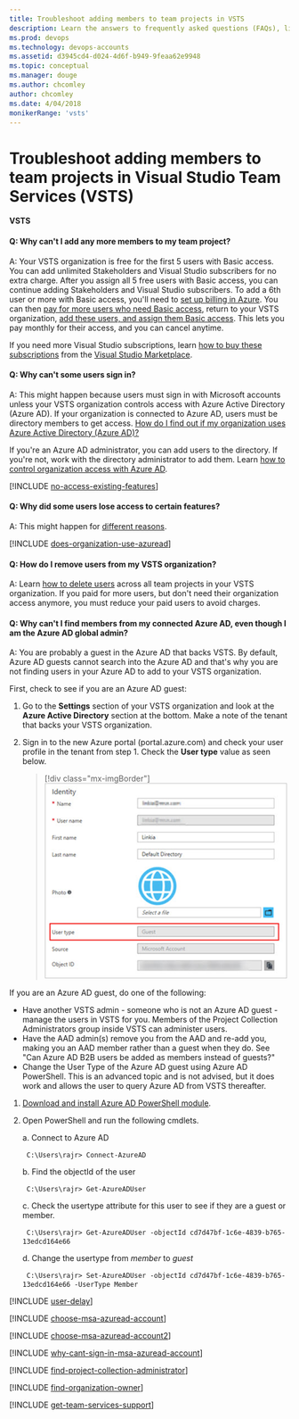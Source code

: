 ```yaml
---
title: Troubleshoot adding members to team projects in VSTS
description: Learn the answers to frequently asked questions (FAQs), like how to add more members to your team project, help users sign in, remove users, and more
ms.prod: devops
ms.technology: devops-accounts
ms.assetid: d3945cd4-d024-4d6f-b949-9feaa62e9948
ms.topic: conceptual
ms.manager: douge
ms.author: chcomley
author: chcomley
ms.date: 4/04/2018
monikerRange: 'vsts'
---
```

# Troubleshoot adding members to team projects in Visual Studio Team Services (VSTS)

**VSTS**

<a name="cant-add-users"></a>

#### Q:	Why can't I add any more members to my team project?

A:	Your VSTS organization is free for the first 5 users with Basic access. 
You can add unlimited Stakeholders and Visual Studio subscribers for no extra charge. 
After you assign all 5 free users with Basic access, 
you can continue adding Stakeholders and Visual Studio subscribers. 
To add a 6th user or more with Basic access, 
you'll need to [set up billing in Azure](../billing/set-up-billing-for-your-organization-vs.md). 
You can then [pay for more users who need Basic access](../billing/buy-basic-access-add-users.md), 
return to your VSTS organization, 
[add these users, and assign them Basic access](add-organization-users-from-user-hub.md). 
This lets you pay monthly for their access, and you can cancel anytime.

If you need more Visual Studio subscriptions, 
learn [how to buy these subscriptions](../billing/change-azure-subscription.md)
from the [Visual Studio Marketplace](https://marketplace.visualstudio.com/subscriptions).

<a name="WhyCantSignIn"></a>

#### Q:	Why can't some users sign in?

A:	This might happen because users must 
sign in with Microsoft accounts 
unless your VSTS organization 
controls access with Azure Active Directory (Azure AD). 
If your organization is connected to Azure AD, 
users must be directory members to get access. 
[How do I find out if my organization uses Azure Active Directory (Azure AD)?](#ConnectedDirectory) 

If you're an Azure AD administrator, 
you can add users to the directory. If you're not, 
work with the directory administrator to add them. 
Learn [how to control organization access with Azure AD](access-with-azure-ad.md).

<a name="feature-access"></a>

[!INCLUDE [no-access-existing-features](../../_shared/qa-no-access-existing-features.md)]

#### Q:	 Why did some users lose access to certain features?

A:	This might happen for [different reasons](faq-add-delete-users.md#stopped-features).  

<a name="ConnectedDirectory"></a>

[!INCLUDE [does-organization-use-azuread](../../_shared/qa-does-organization-use-azuread.md)]

<a name="RemovePeople"></a>

#### Q:	How do I remove users from my VSTS organization?

A:	Learn [how to delete users](delete-organization-users.md) 
across all team projects in your VSTS organization. 
If you paid for more users, but don't need their organization access
anymore, you must reduce your paid users to avoid charges.

#### Q: Why can't I find members from my connected Azure AD, even though I am the Azure AD global admin?

A: You are probably a guest in the Azure AD that backs VSTS. By default, Azure AD guests cannot search into the Azure AD and that's why you are not finding users in your Azure AD to add to your VSTS organization.

First, check to see if you are an Azure AD guest:

1. Go to the **Settings** section of your VSTS organization and look at the **Azure Active Directory** section at the bottom. Make a note of the tenant that backs your VSTS organization.
2. Sign in to the new Azure portal (portal.azure.com) and check your user profile in the tenant from step 1. Check the **User type** value as seen below.

   > [!div class="mx-imgBorder"] 
![Check user type in Azure portal](_img/faq/check-user-type-in-Azure-portal.png)

If you are an Azure AD guest, do one of the following:

* Have another VSTS admin - someone who is not an Azure AD guest - manage the users in VSTS for you. Members of the Project Collection Administrators group inside VSTS can administer users.
* Have the AAD admin(s) remove you from the AAD and re-add you, making you an AAD member rather than a guest when they do. See "Can Azure AD B2B users be added as members instead of guests?"
* Change the User Type of the Azure AD guest using Azure AD PowerShell. This is an advanced topic and is not advised, but it does work and allows the user to query Azure AD from VSTS thereafter. 
1. [Download and install Azure AD PowerShell module](https://docs.microsoft.com/en-us/powershell/module/azuread/?view=azureadps-2.0).
2. Open PowerShell and run the following cmdlets.

    a. Connect to Azure AD

        C:\Users\rajr> Connect-AzureAD

    b. Find the objectId of the user
    
        C:\Users\rajr> Get-AzureADUser

    c. Check the usertype attribute for this user to see if they are a guest or member.
    
        C:\Users\rajr> Get-AzureADUser -objectId cd7d47bf-1c6e-4839-b765-13edcd164e66

    d. Change the usertype from *member* to *guest*

        C:\Users\rajr> Set-AzureADUser -objectId cd7d47bf-1c6e-4839-b765-13edcd164e66 -UserType Member


<a name="users-delay"></a>

[!INCLUDE [user-delay](../../_shared/qa-user-delay.md)]

<a name="ChooseOrgAcctMSAcct"></a>

[!INCLUDE [choose-msa-azuread-account](../../_shared/qa-choose-msa-azuread-account.md)]

[!INCLUDE [choose-msa-azuread-account2](../../_shared/qa-choose-msa-azuread-account2.md)]

[!INCLUDE [why-cant-sign-in-msa-azuread-account](../../_shared/qa-why-cant-sign-in-msa-azuread-account.md)]

<a name="find-pca-owner"></a>

[!INCLUDE [find-project-collection-administrator](../../_shared/qa-find-project-collection-administrator.md)]

[!INCLUDE [find-organization-owner](../../_shared/qa-find-organization-owner.md)]

<a name="get-support"></a>

[!INCLUDE [get-team-services-support](../../_shared/qa-get-vsts-support.md)]
